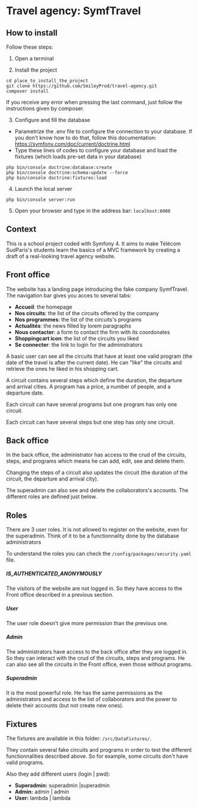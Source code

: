 # Travel agency: SymfTravel

## How to install

Follow these steps:

1. Open a terminal

2. Install the project
~~~
cd place_to_install_the_project
git clone https://github.com/SmileyProd/travel-agency.git
composer install
~~~
If you receive any error when pressing the last command, just follow the instructions given by composer.

3. Configure and fill the database

* Parametrize the .env file to configure the connection to your database. If you don't know how to do that, follow this documentation:
https://symfony.com/doc/current/doctrine.html
* Type these lines of codes to configure your database and load the fixtures (which loads pre-set data in your database)
~~~
php bin/console doctrine:database:create
php bin/console doctrine:schema:update --force
php bin/console doctrine:fixtures:load
~~~
4. Launch the local server
~~~
php bin/console server:run
~~~
5. Open your browser and type in the address bar: `localhost:8000`

## Context

This is a school project coded with Symfony 4. It aims to make Télécom SudParis's students learn the basics of a MVC framework by creating a draft of a real-looking travel agency website.

## Front office

The website has a landing page introducing the fake company SymfTravel. The navigation bar gives you acces to several tabs:
* **Accueil**: the homepage
* **Nos circuits**: the list of the circuits offered by the company
* **Nos programmes**: the list of the circuits's programs
* **Actualités**: the news filled by lorem paragraphs
* **Nous contacter**: a form to contact the firm with its coordonates
* **Shoppingcart icon**: the list of the circuits you liked
* **Se connecter**: the link to login for the administrators

A basic user can see all the circuits that have at least one valid program (the date of the travel is after the current date). He can "like" the circuits and retrieve the ones he liked in his shopping cart.

A circuit contains several steps which define the duration, the departure and arrival cities. A program has a price, a number of people, and a departure date.

Each circuit can have several programs but one program has only one circuit.

Each circuit can have several steps but one step has only one circuit.

## Back office

In the back office, the administrator has access to the crud of the circuits, steps, and programs which means he can add, edit, see and delete them.

Changing the steps of a circuit also updates the circuit (the duration of the circuit, the departure and arrival city).

The superadmin can also see and delete the collaborators's accounts. The different roles are defined just below.

## Roles
There are 3 user roles. It is not allowed to register on the website, even for the superadmin. Think of it to be a functionnality done by the database administrators

To understand the roles you can check the `/config/packages/security.yaml` file.

##### IS_AUTHENTICATED_ANONYMOUSLY
The visitors of the website are not logged in. So they have access to the Front office described in a previous section.

##### User
The user role doesn't give more permission than the previous one. 

##### Admin
The administrators have access to the back office after they are logged in. So they can interact with the crud of the circuits, steps and programs.
He can also see all the circuits in the Front office, even those without programs.

##### Superadmin
It is the most powerful role.
He has the same permissions as the administrators and access to the list of collaborators and the power to delete their accounts (but not create new ones).

## Fixtures
The fixtures are available in this folder: `/src/DataFixtures/`.

They contain several fake circuits and programs in order to test the different functionnalities described above. So for example, some circuits don't have valid programs.

Also they add different users (login | pwd):
* **Superadmin:** superadmin |superadmin
* **Admin:** admin | admin
* **User:** lambda | lambda 
